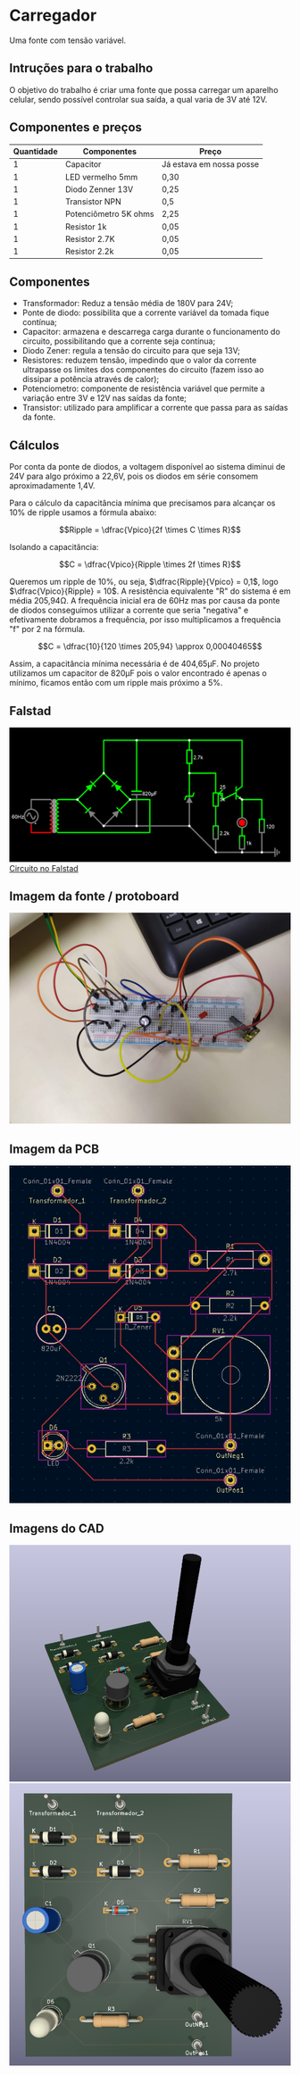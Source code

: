 # Carregador
Uma fonte com tensão variável.

## Intruções para o trabalho
O objetivo do trabalho é criar uma fonte que possa carregar um aparelho celular, sendo possível controlar sua saída, a qual varia de 3V até 12V.

## Componentes e preços
Quantidade | Componentes | Preço
---------- | ----------- | -----
1 | Capacitor | Já estava em nossa posse
1 | LED vermelho 5mm | 0,30
1 | Diodo Zenner 13V | 0,25
1 | Transistor NPN | 0,5
1 | Potenciômetro 5K ohms | 2,25
1 | Resistor 1k| 0,05
1 | Resistor 2.7K | 0,05
1 | Resistor 2.2k | 0,05

## Componentes
* Transformador: Reduz a tensão média de 180V para 24V;
* Ponte de diodo: possibilita que a corrente variável da tomada fique contínua;
* Capacitor: armazena e descarrega carga durante o funcionamento do circuito, possibilitando que a corrente seja contínua;
* Diodo Zener: regula a tensão do circuito para que seja 13V;
* Resistores: reduzem tensão, impedindo que o valor da corrente ultrapasse os limites dos componentes do circuito (fazem isso ao dissipar a potência através de calor);
* Potenciometro: componente de resistência variável que permite a variação entre 3V e 12V nas saídas da fonte;
* Transistor: utilizado para amplificar a corrente que passa para as saídas da fonte.

## Cálculos
Por conta da ponte de diodos, a voltagem disponível ao sistema diminui de 24V para algo próximo a 22,6V, pois os diodos em série consomem aproximadamente 1,4V.

Para o cálculo da capacitância mínima que precisamos para alcançar os 10% de ripple usamos a fórmula abaixo:

$$Ripple = \dfrac{Vpico}{2f \times C \times R}$$

Isolando a capacitância:

$$C = \dfrac{Vpico}{Ripple \times 2f \times R}$$

Queremos um ripple de 10%, ou seja, $\dfrac{Ripple}{Vpico} = 0,1$, logo $\dfrac{Vpico}{Ripple} = 10$. A resistência equivalente "R" do sistema é em média 205,94Ω. A frequência inicial era de 60Hz mas por causa da ponte de diodos conseguimos utilizar a corrente que seria "negativa" e efetivamente dobramos a frequência, por isso multiplicamos a frequência "f" por 2 na fórmula.

$$C = \dfrac{10}{120 \times 205,94} \approx 0,00040465$$

Assim, a capacitância mínima necessária é de 404,65µF. No projeto utilizamos um capacitor de 820µF pois o valor encontrado é apenas o mínimo, ficamos então com um ripple mais próximo a 5%.

## Falstad
![Circuito Falstad](Imagens/circuito5.png)
[Circuito no Falstad](https://tinyurl.com/29td5cmg)

## Imagem da fonte / protoboard
![Fonte](Imagens/ciruitofoto.jpeg)

## Imagem da PCB
![PCB](Imagens/cad_fonte.png)

## Imagens do CAD
![CAD1](Imagens/cad-3d-1.png)
![CAD2](Imagens/cad-3d-2.png)
